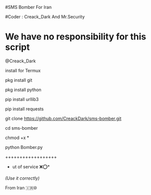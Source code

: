 
#SMS Bomber For Iran

#Coder : Creack_Dark And Mr.Security

# We have no responsibility for this script

@Creack_Dark

install for Termux

pkg install git

pkg install python 

pip install urllib3

pip install requests

git clone https://github.com/CreackDark/sms-bomber.git

cd sms-bomber 

chmod +x *

python Bomber.py

++++++++++++++++++
* ut of service ❌⭕⁦* 

*(Use it correctly)*



From Iran 🇮🇷🌐





